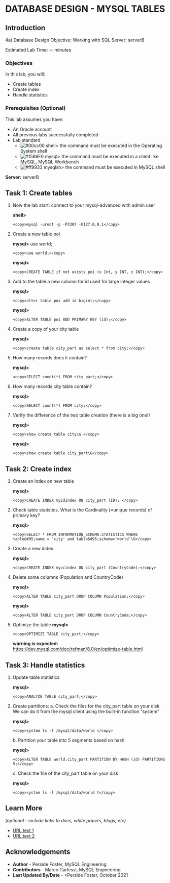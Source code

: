 # DATABASE DESIGN - MYSQL TABLES 

## Introduction

4a) Database Design
Objective: Working with SQL
Server: serverB


Estimated Lab Time: -- minutes


### Objectives

In this lab, you will:
* Create tables
* Create index
* Handle statistics

### Prerequisites (Optional)

This lab assumes you have:
* An Oracle account
* All previous labs successfully completed
* Lab standard  
    - ![#00cc00](https://via.placeholder.com/15/00cc00/000000?text=+) shell> the command must be executed in the Operating System shell
    - ![#1589F0](https://via.placeholder.com/15/1589F0/000000?text=+) mysql> the command must be executed in a client like MySQL, MySQL Workbench
    - ![#ff9933](https://via.placeholder.com/15/ff9933/000000?text=+) mysqlsh> the command must be executed in MySQL shell
    

**Server:** serverB

## Task 1: Create tables

1.	Now the lab start: connect to your mysql-advanced with admin user 

    **shell>** 
    ```
    <copy>mysql -uroot -p -P3307 -h127.0.0.1</copy>
    ```
2.	Create a new table poi

    **mysql>** use world; 
    ```
    <copy>use world;</copy>
    ```
    **mysql>** 
    ```
    <copy>CREATE TABLE if not exists poi (x Int, y INT, z INT);</copy>
    ```
3.	Add to the table a new column for id used for large integer values

    **mysql>** 
    ```
    <copy>alter table poi add id bigint;</copy>
    ```
    **mysql>**  
    ```
    <copy>ALTER TABLE poi ADD PRIMARY KEY (id);</copy>
    ```
4.	Create a copy of your city table

    **mysql>** 
    ```
    <copy>create table city_part as select * from city;</copy>
    ```
5.	How many records does it contain?

    **mysql>**  
    ```
    <copy>SELECT count(*) FROM city_part;</copy>
    ```
6.	How many records city table contain?

    **mysql>**  
    ```
    <copy>SELECT count(*) FROM city;</copy>
    ```
7.	Verify the difference of the two table creation (there is a big one!)

    **mysql>** 
    ```
    <copy>show create table city\G </copy>
    ```
    **mysql>**  
    ```
    <copy>show create table city_part\G</copy>
    ```
## Task 2: 	Create index

1.	Create an index on new table

    **mysql>** 
    ```
    <copy>CREATE INDEX myidindex ON city_part (ID); </copy>
    ```
2.	Check table statistics. What is the Cardinality (=unique records) of primary key?

    **mysql>** 
    ```
    <copy>SELECT * FROM INFORMATION_SCHEMA.STATISTICS WHERE table&#95;name = 'city' and table&#95;schema='world'\G</copy>
    ```
3.	Create a new index

    **mysql>** 
    ```
    <copy>CREATE INDEX myccindex ON city_part (CountryCode);</copy>
    ```
4.	Delete some columns (Population and CountryCode)

    **mysql>** 
    ```
    <copy>ALTER TABLE city_part DROP COLUMN Population;</copy>
    ```
    **mysql>** 
    ```
    <copy>ALTER TABLE city_part DROP COLUMN CountryCode;</copy>
    ```
5.	Optimize the table
    **mysql>** 
    ```
    <copy>OPTIMIZE TABLE city_part;</copy>
    ```
    **warning is expected:** https://dev.mysql.com/doc/refman/8.0/en/optimize-table.html

## Task 3:  Handle statistics

1.	Update table statistics

    **mysql>** 
    ```
    <copy>ANALYZE TABLE city_part;</copy>
    ```
2.	Create partitions:
    a.	Check the files for the city_part table on your disk. We can do it from the mysql client using the built-in function “system”

    **mysql>** 
    ```
    <copy>system ls -l /mysql/data/world </copy>
    ```
    b.	Partition your table into 5 segments based on hash

    **mysql>** 
    ```
    <copy>ALTER TABLE world.city_part PARTITION BY HASH (id) PARTITIONS 5;</copy>
    ```
    c.	Check the file of the city_part table on your disk

    **mysql>** 
    ```
    <copy>system ls -l /mysql/data/world t</copy>
    ```

## Learn More

*(optional - include links to docs, white papers, blogs, etc)*

* [URL text 1](http://docs.oracle.com)
* [URL text 2](http://docs.oracle.com)

## Acknowledgements
* **Author** - Perside Foster, MySQL Engineering
* **Contributors** -  Marco Carlessi, MySQL Engineering
* **Last Updated By/Date** - <Perside Foster, October 2021